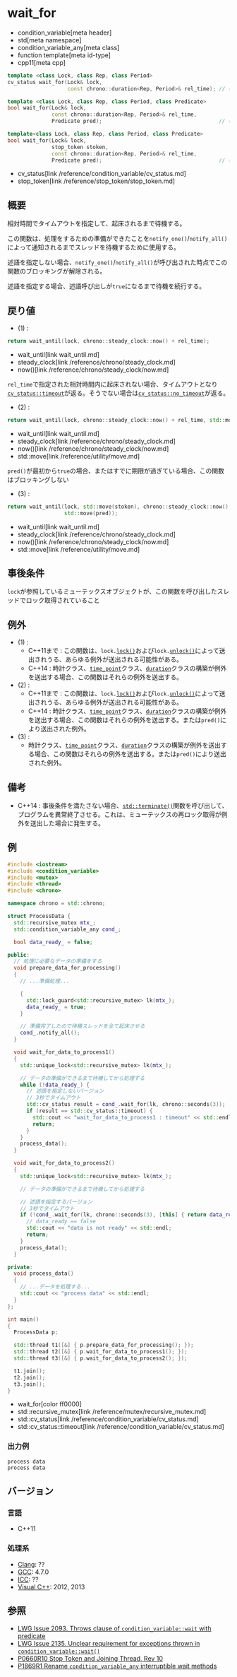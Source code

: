 # wait_for
* condition_variable[meta header]
* std[meta namespace]
* condition_variable_any[meta class]
* function template[meta id-type]
* cpp11[meta cpp]

```cpp
template <class Lock, class Rep, class Period>
cv_status wait_for(Lock& lock,
                   const chrono::duration<Rep, Period>& rel_time); // (1)

template <class Lock, class Rep, class Period, class Predicate>
bool wait_for(Lock& lock,
              const chrono::duration<Rep, Period>& rel_time,
              Predicate pred);                                     // (2)

template<class Lock, class Rep, class Period, class Predicate>
bool wait_for(Lock& lock,
              stop_token stoken,
              const chrono::duration<Rep, Period>& rel_time,
              Predicate pred);                                     // (3) C++20 から
```
* cv_status[link /reference/condition_variable/cv_status.md]
* stop_token[link /reference/stop_token/stop_token.md]


## 概要
相対時間でタイムアウトを指定して、起床されるまで待機する。

この関数は、処理をするための準備ができたことを`notify_one()`/`notify_all()`によって通知されるまでスレッドを待機するために使用する。

述語を指定しない場合、`notify_one()`/`notify_all()`が呼び出された時点でこの関数のブロッキングが解除される。

述語を指定する場合、述語呼び出しが`true`になるまで待機を続行する。



## 戻り値
- (1) : 

```cpp
return wait_until(lock, chrono::steady_clock::now() + rel_time);
```
* wait_until[link wait_until.md]
* steady_clock[link /reference/chrono/steady_clock.md]
* now()[link /reference/chrono/steady_clock/now.md]

`rel_time`で指定された相対時間内に起床されない場合、タイムアウトとなり[`cv_status::timeout`](/reference/condition_variable/cv_status.md)が返る。そうでない場合は[`cv_status::no_timeout`](/reference/condition_variable/cv_status.md)が返る。

- (2) :

```cpp
return wait_until(lock, chrono::steady_clock::now() + rel_time, std::move(pred));
```
* wait_until[link wait_until.md]
* steady_clock[link /reference/chrono/steady_clock.md]
* now()[link /reference/chrono/steady_clock/now.md]
* std::move[link /reference/utility/move.md]

`pred()`が最初から`true`の場合、またはすでに期限が過ぎている場合、この関数はブロッキングしない

- (3) :

```cpp
return wait_until(lock, std::move(stoken), chrono::steady_clock::now() + rel_time,
                  std::move(pred));
```
* wait_until[link wait_until.md]
* steady_clock[link /reference/chrono/steady_clock.md]
* now()[link /reference/chrono/steady_clock/now.md]
* std::move[link /reference/utility/move.md]


## 事後条件
`lock`が参照しているミューテックスオブジェクトが、この関数を呼び出したスレッドでロック取得されていること


## 例外
- (1) :
    - C++11まで : この関数は、`lock.`[`lock()`](/reference/mutex/unique_lock/lock.md)および`lock.`[`unlock()`](/reference/mutex/unique_lock/unlock.md)によって送出されうる、あらゆる例外が送出される可能性がある。
    - C++14 : 時計クラス、[`time_point`](/reference/chrono/time_point.md)クラス、[`duration`](/reference/chrono/duration.md)クラスの構築が例外を送出する場合、この関数はそれらの例外を送出する。
- (2) :
    - C++11まで : この関数は、`lock.`[`lock()`](/reference/mutex/unique_lock/lock.md)および`lock.`[`unlock()`](/reference/mutex/unique_lock/unlock.md)によって送出されうる、あらゆる例外が送出される可能性がある。
    - C++14 : 時計クラス、[`time_point`](/reference/chrono/time_point.md)クラス、[`duration`](/reference/chrono/duration.md)クラスの構築が例外を送出する場合、この関数はそれらの例外を送出する。または`pred()`により送出された例外。
- (3) :
    - 時計クラス、[`time_point`](/reference/chrono/time_point.md)クラス、[`duration`](/reference/chrono/duration.md)クラスの構築が例外を送出する場合、この関数はそれらの例外を送出する。または`pred()`により送出された例外。


## 備考
- C++14 : 事後条件を満たさない場合、[`std::terminate()`](/reference/exception/terminate.md)関数を呼び出して、プログラムを異常終了させる。これは、ミューテックスの再ロック取得が例外を送出した場合に発生する。


## 例
```cpp example
#include <iostream>
#include <condition_variable>
#include <mutex>
#include <thread>
#include <chrono>

namespace chrono = std::chrono;

struct ProcessData {
  std::recursive_mutex mtx_;
  std::condition_variable_any cond_;

  bool data_ready_ = false;

public:
  // 処理に必要なデータの準備をする
  void prepare_data_for_processing()
  {
    // ...準備処理...

    {
      std::lock_guard<std::recursive_mutex> lk(mtx_);
      data_ready_ = true;
    }

    // 準備完了したので待機スレッドを全て起床させる
    cond_.notify_all();
  }

  void wait_for_data_to_process1()
  {
    std::unique_lock<std::recursive_mutex> lk(mtx_);

    // データの準備ができるまで待機してから処理する
    while (!data_ready_) {
      // 述語を指定しないバージョン
      // 3秒でタイムアウト
      std::cv_status result = cond_.wait_for(lk, chrono::seconds(3));
      if (result == std::cv_status::timeout) {
        std::cout << "wait_for_data_to_process1 : timeout" << std::endl;
        return;
      }
    }
    process_data();
  }

  void wait_for_data_to_process2()
  {
    std::unique_lock<std::recursive_mutex> lk(mtx_);

    // データの準備ができるまで待機してから処理する

    // 述語を指定するバージョン
    // 3秒でタイムアウト
    if (!cond_.wait_for(lk, chrono::seconds(3), [this] { return data_ready_; })) {
      // data_ready == false
      std::cout << "data is not ready" << std::endl;
      return;
    }
    process_data();
  }

private:
  void process_data()
  {
    // ...データを処理する...
    std::cout << "process data" << std::endl;
  }
};

int main()
{
  ProcessData p;

  std::thread t1([&] { p.prepare_data_for_processing(); });
  std::thread t2([&] { p.wait_for_data_to_process1(); });
  std::thread t3([&] { p.wait_for_data_to_process2(); });

  t1.join();
  t2.join();
  t3.join();
}
```
* wait_for[color ff0000]
* std::recursive_mutex[link /reference/mutex/recursive_mutex.md]
* std::cv_status[link /reference/condition_variable/cv_status.md]
* std::cv_status::timeout[link /reference/condition_variable/cv_status.md]

### 出力例
```
process data
process data
```

## バージョン
### 言語
- C++11

### 処理系
- [Clang](/implementation.md#clang): ??
- [GCC](/implementation.md#gcc): 4.7.0
- [ICC](/implementation.md#icc): ??
- [Visual C++](/implementation.md#visual_cpp): 2012, 2013


## 参照
- [LWG Issue 2093. Throws clause of `condition_variable::wait` with predicate](http://www.open-std.org/jtc1/sc22/wg21/docs/lwg-defects.html#2093)
- [LWG Issue 2135. Unclear requirement for exceptions thrown in `condition_variable::wait()`](http://www.open-std.org/jtc1/sc22/wg21/docs/lwg-defects.html#2135)
- [P0660R10 Stop Token and Joining Thread, Rev 10](http://www.open-std.org/jtc1/sc22/wg21/docs/papers/2019/p0660r10.pdf)
- [P1869R1 Rename `condition_variable_any` interruptible wait methods](http://www.open-std.org/jtc1/sc22/wg21/docs/papers/2019/p1869r1.html)
